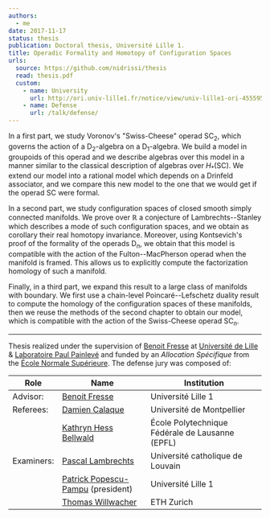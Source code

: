 ```yaml
---
authors:
  - me
date: 2017-11-17
status: thesis
publication: Doctoral thesis, Université Lille 1.
title: Operadic Formality and Homotopy of Configuration Spaces
urls:
  source: https://github.com/nidrissi/thesis
  read: thesis.pdf
  custom:
    - name: University
      url: http://ori.univ-lille1.fr/notice/view/univ-lille1-ori-455595
    - name: Defense
      url: /talk/defense/
---
```


In a first part, we study Voronov's "Swiss-Cheese" operad $\mathsf{SC}_2$, which governs the action of a $\mathsf{D}_2$-algebra on a $\mathsf{D}_1$-algebra. We build a model in groupoids of this operad and we describe algebras over this model in a manner similar to the classical description of algebras over $H_*(\mathsf{SC})$. We extend our model into a rational model which depends on a Drinfeld associator, and we compare this new model to the one that we would get if the operad $\mathsf{SC}$ were formal.

In a second part, we study configuration spaces of closed smooth simply connected manifolds. We prove over $\mathbb{R}$ a conjecture of Lambrechts--Stanley which describes a mode of such configuration spaces, and we obtain as corollary their real homotopy invariance. Moreover, using Kontsevich's proof of the formality of the operads $\mathsf{D}_n$, we obtain that this model is compatible with the action of the Fulton--MacPherson operad when the manifold is framed. This allows us to explicitly compute the factorization homology of such a manifold.

Finally, in a third part, we expand this result to a large class of manifolds with boundary. We first use a chain-level Poincaré--Lefschetz duality result to compute the homology of the configuration spaces of these manifolds, then we reuse the methods of the second chapter to obtain our model, which is compatible with the action of the Swiss-Cheese operad $\mathsf{SC}_n$.

***

Thesis realized under the supervision of [Benoit Fresse](https://pro.univ-lille.fr/benoit-fresse/) at [Université de Lille](https://www.univ-lille.fr) & [Laboratoire Paul Painlevé](https://math.univ-lille1.fr/) and funded by an _Allocation Spécifique_ from the [École Normale Supérieure](https://www.ens.psl.eu).
The defense jury was composed of:

| Role       | Name                                                                       | Institution                                     |
|------------|----------------------------------------------------------------------------|-------------------------------------------------|
| Advisor:   | [Benoit Fresse](https://pro.univ-lille.fr/benoit-fresse/)                      | Université Lille 1                              |
| Referees:  | [Damien Calaque](http://imag.umontpellier.fr/~calaque/)                    | Université de Montpellier                       |
|            | [Kathryn Hess Bellwald](http://hessbellwald-lab.epfl.ch/HessBellwald)      | École Polytechnique Fédérale de Lausanne (EPFL) |
| Examiners: | [Pascal Lambrechts](https://uclouvain.be/fr/repertoires/pascal.lambrechts) | Université catholique de Louvain                |
|            | [Patrick Popescu-Pampu](http://math.univ-lille1.fr/~popescu/) (president)  | Université Lille 1                              |
|            | [Thomas Willwacher](https://people.math.ethz.ch/~wilthoma/)                | ETH Zurich                                      |
